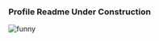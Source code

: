 ### Profile Readme Under Construction

![funny](https://user-images.githubusercontent.com/56736430/173908334-be755aa7-bf80-45da-a506-a3899557f65a.gif)


<!--
**ColeHorvat/ColeHorvat** is a ✨ _special_ ✨ repository because its `README.md` (this file) appears on your GitHub profile.

Here are some ideas to get you started:

- 🔭 I’m currently working on ...
- 🌱 I’m currently learning ...
- 👯 I’m looking to collaborate on ...
- 🤔 I’m looking for help with ...
- 💬 Ask me about ...
- 📫 How to reach me: ...
- 😄 Pronouns: ...
- ⚡ Fun fact: ...
-->
